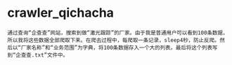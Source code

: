 # crawler_qichacha
    通过查询“企查查”网站，搜索到做“激光跟踪”的厂家。由于我是普通用户可以看到100条数据，所以我将这些数据全部爬取下来。在爬去过程中，每爬取一条记录，sleep4秒，防止反爬。然后以“厂家名称”和“业务范围”为字典，将100条数据存入一个大的列表。最后将这个列表写到“企查查.txt”文件中。

